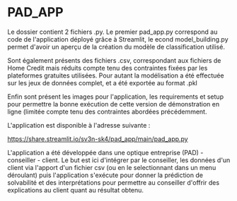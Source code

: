 # PAD_APP

Le dossier contient 2 fichiers .py. Le premier pad_app.py correspond au code de l'application déployé grâce à Streamlit, le econd model_building.py permet d'avoir un aperçu de la création du modèle de classification utilisé.

Sont également présents des fichiers .csv, correspondant aux fichiers de Home Credit mais réduits compte tenu des contraintes fixées par les plateformes gratuites utilisées.
Pour autant la modélisation a été effectuée sur les jeux de données complet, et a été exportée au format .pkl

Enfin sont présent les images pour l'application, les requirements et setup pour permettre la bonne exécution de cette version de démonstration en ligne (limitée compte tenu des contraintes abordées précédemment.

L'application est disponible à l'adresse suivante :

https://share.streamlit.io/sv3n-sk4/pad_app/main/pad_app.py

L'application a été développée dans une optique entreprise (PAD) - conseiller - client.
Le but est ici d'intégrer par le conseiller, les données d'un client via l'apport d'un fichier csv (ou en le selectionnant dans un menu déroulant) puis l'application s'exécute pour donner la prédiction de solvabilité et des interprétations pour permettre au conseiller d'offrir des explications au client quant au résultat obtenu.
